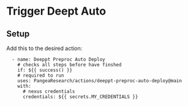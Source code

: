 # Trigger Deept Auto

## Setup

Add this to the desired action: 

      - name: Deeppt Preproc Auto Deploy
        # checks all steps before have finshed
        if: ${{ success() }}
        # required to run
        uses: PangeaResearch/actions/deeppt-preproc-auto-deploy@main
        with:
          # nexus credentials
          credentials: ${{ secrets.MY_CREDENTIALS }}
